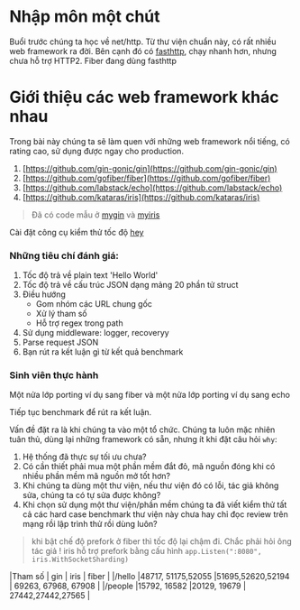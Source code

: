 # Nhập môn một chút

Buổi trước chúng ta học về net/http. Từ thư viện chuẩn này, có rất nhiều web framework ra đời.
Bên cạnh đó có [fasthttp](https://github.com/valyala/fasthttp), chạy nhanh hơn, nhưng chưa hỗ trợ HTTP2.
Fiber đang dùng fasthttp

# Giới thiệu các web framework khác nhau

Trong bài này chúng ta sẽ làm quen với những web framework nổi tiếng, có rating cao, sử dụng được ngay cho production.

1. [https://github.com/gin-gonic/gin](https://github.com/gin-gonic/gin)
2. [https://github.com/gofiber/fiber](https://github.com/gofiber/fiber)
3. [https://github.com/labstack/echo](https://github.com/labstack/echo)
4. [https://github.com/kataras/iris](https://github.com/kataras/iris)

> Đã có code mẫu ở [mygin](mygin) và [myiris](myiris)

Cài đặt công cụ kiểm thử tốc độ [hey](https://github.com/rakyll/hey)

### Những tiêu chí đánh giá:

1. Tốc độ trả về plain text 'Hello World'
2. Tốc độ trả về cấu trúc JSON dạng mảng 20 phần tử struct
3. Điều hướng
   - Gom nhóm các URL chung gốc
   - Xử lý tham số
   - Hỗ trợ regex trong  path
4. Sử dụng middleware: logger, recoveryy
5. Parse request JSON
6. Bạn rút ra kết luận gì từ kết quả benchmark

### Sinh viên thực hành
Một nửa lớp porting ví dụ sang fiber và một nửa lớp porting ví dụ sang echo

Tiếp tục benchmark để rút ra kết luận.

Vấn đề đặt ra là khi chúng ta vào một tổ chức. Chúng ta luôn mặc nhiên tuân thủ, dùng lại những framework có sẵn, nhưng ít khi đặt câu hỏi `why`:

1. Hệ thống đã thực sự tối ưu chưa?
2. Có cần thiết phải mua một phần mềm đắt đỏ, mã nguồn đóng khi có nhiều phần mềm mã nguồn mở tốt hơn?
3. Khi chúng ta dùng một thư viện, nếu thư viện đó có lỗi, tác giả không sửa, chúng ta có tự sửa được không?
4. Khi chọn sử dụng một thư viện/phần mềm chúng ta đã viết kiểm thử tất cả các hard case benchmark thư viện này chưa hay chỉ đọc review trên mạng rồi lập trình thử rồi dùng luôn?

> khi bật chế độ prefork ở fiber thì tốc độ lại chậm đi. Chắc phải hỏi ông tác giả !
> iris hỗ trợ prefork bằng cấu hình `app.Listen(":8080", iris.WithSocketSharding)`

|Tham số      |   gin                |      iris        |    fiber            |
|/hello       |48717, 51175,52055    |51695,52620,52194 | 69263, 67968, 67908 |
|/people      |15792, 16582          |20129, 19679      | 27442,27442,27565   |